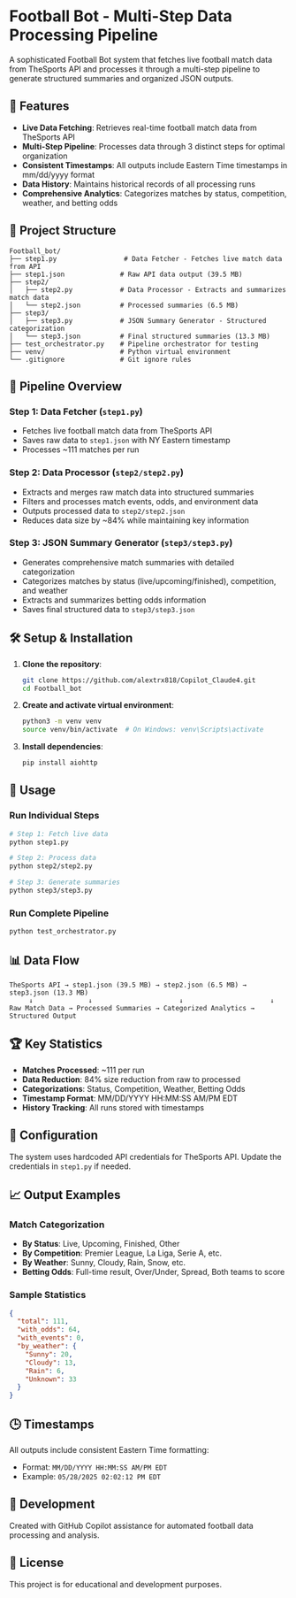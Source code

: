 # Football Bot - Multi-Step Data Processing Pipeline

A sophisticated Football Bot system that fetches live football match data from TheSports API and processes it through a multi-step pipeline to generate structured summaries and organized JSON outputs.

## 🚀 Features

- **Live Data Fetching**: Retrieves real-time football match data from TheSports API
- **Multi-Step Pipeline**: Processes data through 3 distinct steps for optimal organization
- **Consistent Timestamps**: All outputs include Eastern Time timestamps in mm/dd/yyyy format
- **Data History**: Maintains historical records of all processing runs
- **Comprehensive Analytics**: Categorizes matches by status, competition, weather, and betting odds

## 📁 Project Structure

```
Football_bot/
├── step1.py                 # Data Fetcher - Fetches live match data from API
├── step1.json              # Raw API data output (39.5 MB)
├── step2/
│   ├── step2.py            # Data Processor - Extracts and summarizes match data  
│   └── step2.json          # Processed summaries (6.5 MB)
├── step3/
│   ├── step3.py            # JSON Summary Generator - Structured categorization
│   └── step3.json          # Final structured summaries (13.3 MB)
├── test_orchestrator.py    # Pipeline orchestrator for testing
├── venv/                   # Python virtual environment
└── .gitignore              # Git ignore rules
```

## 🔄 Pipeline Overview

### Step 1: Data Fetcher (`step1.py`)
- Fetches live football match data from TheSports API
- Saves raw data to `step1.json` with NY Eastern timestamp
- Processes ~111 matches per run

### Step 2: Data Processor (`step2/step2.py`) 
- Extracts and merges raw match data into structured summaries
- Filters and processes match events, odds, and environment data
- Outputs processed data to `step2/step2.json`
- Reduces data size by ~84% while maintaining key information

### Step 3: JSON Summary Generator (`step3/step3.py`)
- Generates comprehensive match summaries with detailed categorization
- Categorizes matches by status (live/upcoming/finished), competition, and weather
- Extracts and summarizes betting odds information
- Saves final structured data to `step3/step3.json`

## 🛠️ Setup & Installation

1. **Clone the repository**:
   ```bash
   git clone https://github.com/alextrx818/Copilot_Claude4.git
   cd Football_bot
   ```

2. **Create and activate virtual environment**:
   ```bash
   python3 -m venv venv
   source venv/bin/activate  # On Windows: venv\Scripts\activate
   ```

3. **Install dependencies**:
   ```bash
   pip install aiohttp
   ```

## 🚀 Usage

### Run Individual Steps

```bash
# Step 1: Fetch live data
python step1.py

# Step 2: Process data
python step2/step2.py

# Step 3: Generate summaries
python step3/step3.py
```

### Run Complete Pipeline

```bash
python test_orchestrator.py
```

## 📊 Data Flow

```
TheSports API → step1.json (39.5 MB) → step2.json (6.5 MB) → step3.json (13.3 MB)
     ↓              ↓                      ↓                      ↓
Raw Match Data → Processed Summaries → Categorized Analytics → Structured Output
```

## 🏆 Key Statistics

- **Matches Processed**: ~111 per run
- **Data Reduction**: 84% size reduction from raw to processed
- **Categorizations**: Status, Competition, Weather, Betting Odds
- **Timestamp Format**: MM/DD/YYYY HH:MM:SS AM/PM EDT
- **History Tracking**: All runs stored with timestamps

## 🔧 Configuration

The system uses hardcoded API credentials for TheSports API. Update the credentials in `step1.py` if needed.

## 📈 Output Examples

### Match Categorization
- **By Status**: Live, Upcoming, Finished, Other
- **By Competition**: Premier League, La Liga, Serie A, etc.
- **By Weather**: Sunny, Cloudy, Rain, Snow, etc.
- **Betting Odds**: Full-time result, Over/Under, Spread, Both teams to score

### Sample Statistics
```json
{
  "total": 111,
  "with_odds": 64,
  "with_events": 0,
  "by_weather": {
    "Sunny": 20,
    "Cloudy": 13,
    "Rain": 6,
    "Unknown": 33
  }
}
```

## 🕒 Timestamps

All outputs include consistent Eastern Time formatting:
- Format: `MM/DD/YYYY HH:MM:SS AM/PM EDT`
- Example: `05/28/2025 02:02:12 PM EDT`

## 🤖 Development

Created with GitHub Copilot assistance for automated football data processing and analysis.

## 📝 License

This project is for educational and development purposes.
